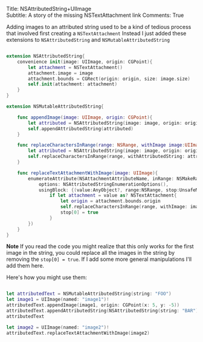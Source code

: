 Title: NSAttributedString+UIImage  
Subtitle: A story of the missing NSTextAttachment link
Comments: True  

Adding images to an attributed string used to be a kind of tedious process that involved first
creating a `NSTextAttachment` Instead I just added these extensions to `NSAttributedString` and
`NSMutableAttributedString`

```swift

extension NSAttributedString{
    convenience init(image: UIImage, origin: CGPoint){
        let attachment = NSTextAttachment()
        attachment.image = image
        attachment.bounds = CGRect(origin: origin, size: image.size)
        self.init(attachment: attachment)
    }
}

extension NSMutableAttributedString{

    func appendImage(image: UIImage, origin: CGPoint){
        let attributed = NSAttributedString(image: image, origin: origin)
        self.appendAttributedString(attributed)
    }

    func replaceCharactersInRange(range: NSRange, withImage image:UIImage, origin:CGPoint){
        let attributed = NSAttributedString(image: image, origin: origin)
        self.replaceCharactersInRange(range, withAttributedString: attributed)
    }

    func replaceTextAttachmentWithImage(image: UIImage){
        enumerateAttribute(NSAttachmentAttributeName, inRange: NSMakeRange(0, self.length),
            options: NSAttributedStringEnumerationOptions(),
            usingBlock: {(value:AnyObject?, range:NSRange, stop:UnsafeMutablePointer<ObjCBool>) in
                if let attachment = value as? NSTextAttachment{
                    let origin = attachment.bounds.origin
                    self.replaceCharactersInRange(range, withImage: image, origin: origin)
                    stop[0] = true
                }
        })
    }
}
```
**Note** If you read the code you might realize that this only works for the first image in the
string, you could replace all the images in the string by removing the `stop[0] = true`. If I add
some more general manipulations I'll add them here.

Here's how you might use them:

```swift

let attributedText = NSMutableAttributedString(string: "FOO")
let image1 = UIImage(named: "image1")!
attributedText.appendImage(image1, origin: CGPoint(x: 5, y: -5))
attributedText.appendAttributedString(NSAttributedString(string: "BAR"))
attributedText

let image2 = UIImage(named: "image2")!
attributedText.replaceTextAttachmentWithImage(image2)
```
